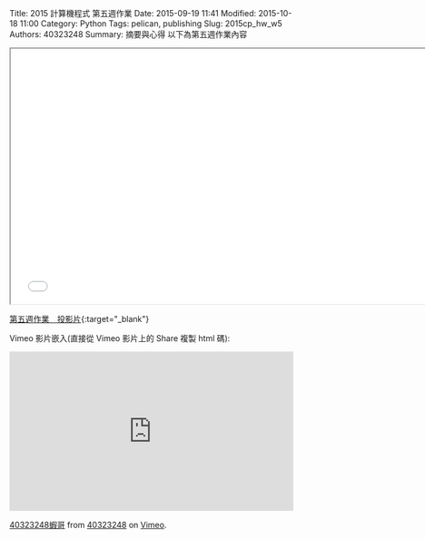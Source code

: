 Title: 2015 計算機程式 第五週作業
Date: 2015-09-19 11:41
Modified: 2015-10-18 11:00
Category: Python
Tags: pelican, publishing
Slug: 2015cp_hw_w5
Authors: 40323248
Summary: 摘要與心得
以下為第五週作業內容

<iframe src="40323248_cp_w5.html" width="750" height="450"></iframe>

[第五週作業　投影片](40323248_cp_w5.html){:target="_blank"}

Vimeo 影片嵌入(直接從 Vimeo 影片上的 Share 複製 html 碼):

<iframe src="https://player.vimeo.com/video/142838295" width="500" height="281" frameborder="0" webkitallowfullscreen mozallowfullscreen allowfullscreen></iframe> <p><a href="https://vimeo.com/142838295">40323248蝦哥</a> from <a href="https://vimeo.com/user44975888">40323248</a> on <a href="https://vimeo.com">Vimeo</a>.</p>

